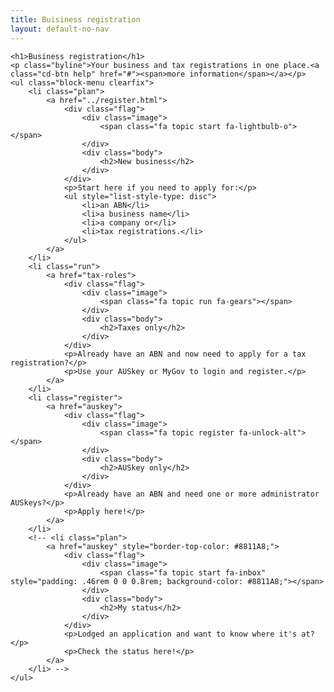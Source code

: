 ```yaml
---
title: Buisiness registration
layout: default-no-nav
---
```

<div class="feature-wrapper">

	<h1>Business registration</h1>
	<p class="byline">Your business and tax registrations in one place.<a class="cd-btn help" href="#"><span>more information</span></a></p>
	<ul class="block-menu clearfix">
		<li class="plan">
			<a href="../register.html">
				<div class="flag">
					<div class="image">
						<span class="fa topic start fa-lightbulb-o"></span>
					</div>
					<div class="body">
						<h2>New business</h2>
					</div>
				</div>
				<p>Start here if you need to apply for:</p>
				<ul style="list-style-type: disc">
					<li>an ABN</li>
					<li>a business name</li>
					<li>a company or</li>
					<li>tax registrations.</li>
				</ul>
			</a>
		</li>
		<li class="run">
			<a href="tax-roles">
				<div class="flag">
					<div class="image">
						<span class="fa topic run fa-gears"></span>
					</div>
					<div class="body">
						<h2>Taxes only</h2>
					</div>
				</div>
				<p>Already have an ABN and now need to apply for a tax registration?</p>
				<p>Use your AUSkey or MyGov to login and register.</p>
			</a>
		</li>
		<li class="register">
			<a href="auskey">
				<div class="flag">
					<div class="image">
						<span class="fa topic register fa-unlock-alt"></span>
					</div>
					<div class="body">
						<h2>AUSkey only</h2>
					</div>
				</div>
				<p>Already have an ABN and need one or more administrator AUSkeys?</p>
				<p>Apply here!</p>
			</a>
		</li>
		<!-- <li class="plan">
			<a href="auskey" style="border-top-color: #8811A8;">
				<div class="flag">
					<div class="image">
						<span class="fa topic start fa-inbox" style="padding: .46rem 0 0 0.8rem; background-color: #8811A8;"></span>
					</div>
					<div class="body">
						<h2>My status</h2>
					</div>
				</div>
				<p>Lodged an application and want to know where it's at?</p>
				<p>Check the status here!</p>
			</a>
		</li> -->
	</ul>
</div>

